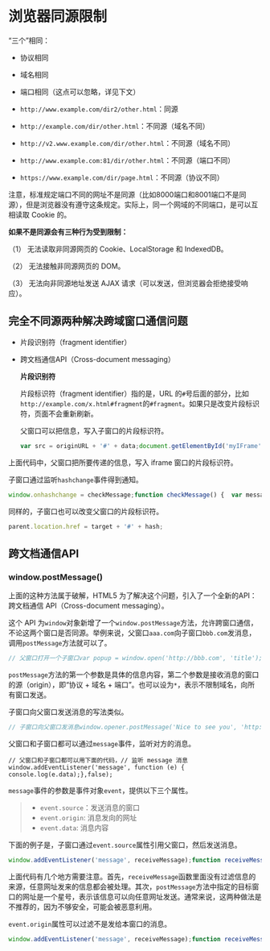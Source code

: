 # 浏览器同源限制

“三个”相同：

- 协议相同
- 域名相同
- 端口相同（这点可以忽略，详见下文）

- `http://www.example.com/dir2/other.html`：同源
- `http://example.com/dir/other.html`：不同源（域名不同）
- `http://v2.www.example.com/dir/other.html`：不同源（域名不同）
- `http://www.example.com:81/dir/other.html`：不同源（端口不同）
- `https://www.example.com/dir/page.html`：不同源（协议不同）

注意，标准规定端口不同的网址不是同源（比如8000端口和8001端口不是同源），但是浏览器没有遵守这条规定。实际上，同一个网域的不同端口，是可以互相读取 Cookie 的。

**如果不是同源会有三种行为受到限制：**

（1） 无法读取非同源网页的 Cookie、LocalStorage 和 IndexedDB。

（2） 无法接触非同源网页的 DOM。

（3） 无法向非同源地址发送 AJAX 请求（可以发送，但浏览器会拒绝接受响应）。

## 完全不同源两种解决跨域窗口通信问题

- 片段识别符（fragment identifier）

- 跨文档通信API（Cross-document messaging）

  

  **片段识别符**

   片段标识符（fragment identifier）指的是，URL 的`#`号后面的部分，比如`http://example.com/x.html#fragment`的`#fragment`。如果只是改变片段标识符，页面不会重新刷新。 

  父窗口可以把信息，写入子窗口的片段标识符。

  ```JavaScript
  var src = originURL + '#' + data;document.getElementById('myIFrame').src = src;
  ```

上面代码中，父窗口把所要传递的信息，写入 iframe 窗口的片段标识符。

子窗口通过监听`hashchange`事件得到通知。

```JavaScript
window.onhashchange = checkMessage;function checkMessage() {  var message = window.location.hash;  // ...}
```

同样的，子窗口也可以改变父窗口的片段标识符。

```JavaScript
parent.location.href = target + '#' + hash;
```

## **跨文档通信API**

### window.postMessage()

上面的这种方法属于破解，HTML5 为了解决这个问题，引入了一个全新的API：跨文档通信 API（Cross-document messaging）。

这个 API 为`window`对象新增了一个`window.postMessage`方法，允许跨窗口通信，不论这两个窗口是否同源。举例来说，父窗口`aaa.com`向子窗口`bbb.com`发消息，调用`postMessage`方法就可以了。

```javascript
// 父窗口打开一个子窗口var popup = window.open('http://bbb.com', 'title');// 父窗口向子窗口发消息popup.postMessage('Hello World!', 'http://bbb.com');
```

`postMessage`方法的第一个参数是具体的信息内容，第二个参数是接收消息的窗口的源（origin），即“协议 + 域名 + 端口”。也可以设为`*`，表示不限制域名，向所有窗口发送。

子窗口向父窗口发送消息的写法类似。

```javascript
// 子窗口向父窗口发消息window.opener.postMessage('Nice to see you', 'http://aaa.com');
```

父窗口和子窗口都可以通过`message`事件，监听对方的消息。

```
// 父窗口和子窗口都可以用下面的代码，// 监听 message 消息window.addEventListener('message', function (e) {  console.log(e.data);},false);
```

`message`事件的参数是事件对象`event`，提供以下三个属性。

> - `event.source`：发送消息的窗口
> - `event.origin`: 消息发向的网址
> - `event.data`: 消息内容

下面的例子是，子窗口通过`event.source`属性引用父窗口，然后发送消息。

```javascript
window.addEventListener('message', receiveMessage);function receiveMessage(event) {  event.source.postMessage('Nice to see you!', '*');}
```

上面代码有几个地方需要注意。首先，`receiveMessage`函数里面没有过滤信息的来源，任意网址发来的信息都会被处理。其次，`postMessage`方法中指定的目标窗口的网址是一个星号，表示该信息可以向任意网址发送。通常来说，这两种做法是不推荐的，因为不够安全，可能会被恶意利用。

`event.origin`属性可以过滤不是发给本窗口的消息。

```javascript
window.addEventListener('message', receiveMessage);function receiveMessage(event) {  if (event.origin !== 'http://aaa.com') return;  if (event.data === 'Hello World') {    event.source.postMessage('Hello', event.origin);  } else {    console.log(event.data);  }}
```

